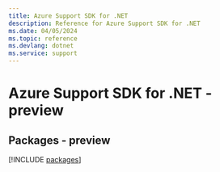 ```yaml
---
title: Azure Support SDK for .NET
description: Reference for Azure Support SDK for .NET
ms.date: 04/05/2024
ms.topic: reference
ms.devlang: dotnet
ms.service: support
---
```

# Azure Support SDK for .NET - preview
## Packages - preview
[!INCLUDE [packages](support-index.md)]